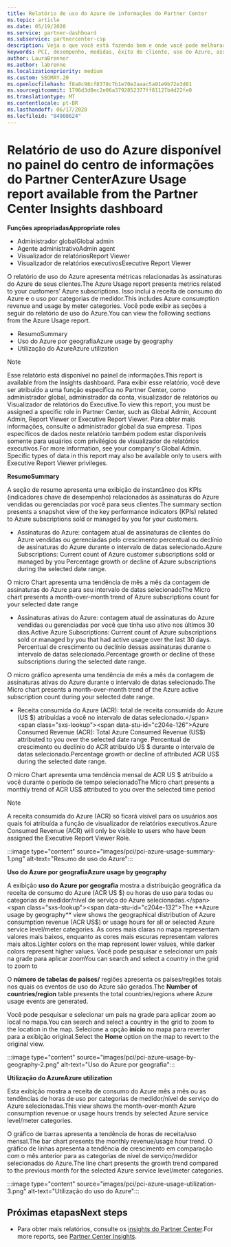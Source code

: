 ```yaml
---
title: Relatório de uso do Azure de informações do Partner Center
ms.topic: article
ms.date: 05/19/2020
ms.service: partner-dashboard
ms.subservice: partnercenter-csp
description: Veja o que você está fazendo bem e onde você pode melhorar a respeito do uso de assinaturas do Azure que você vende ou gerencia para seus clientes.
keywords: PCI, desempenho, medidas, êxito do cliente, uso do Azure, assinaturas, análise, relatório
author: LauraBrenner
ms.author: labrenne
ms.localizationpriority: medium
ms.custom: SEOMAY.20
ms.openlocfilehash: f8a8c98cf8378c7b1e70e2aaac5a91e9b72e3d81
ms.sourcegitcommit: 1796d3d0ec2e06a3792852377ff81127b4d22fe0
ms.translationtype: MT
ms.contentlocale: pt-BR
ms.lasthandoff: 06/17/2020
ms.locfileid: "84908624"
---
```

# <a name="azure-usage-report-available-from-the-partner-center-insights-dashboard"></a><span data-ttu-id="c204e-104">Relatório de uso do Azure disponível no painel do centro de informações do Partner Center</span><span class="sxs-lookup"><span data-stu-id="c204e-104">Azure Usage report available from the Partner Center Insights dashboard</span></span>

<span data-ttu-id="c204e-105">**Funções apropriadas**</span><span class="sxs-lookup"><span data-stu-id="c204e-105">**Appropriate roles**</span></span>
- <span data-ttu-id="c204e-106">Administrador global</span><span class="sxs-lookup"><span data-stu-id="c204e-106">Global admin</span></span>
- <span data-ttu-id="c204e-107">Agente administrativo</span><span class="sxs-lookup"><span data-stu-id="c204e-107">Admin agent</span></span>
- <span data-ttu-id="c204e-108">Visualizador de relatórios</span><span class="sxs-lookup"><span data-stu-id="c204e-108">Report Viewer</span></span>
- <span data-ttu-id="c204e-109">Visualizador de relatórios executivos</span><span class="sxs-lookup"><span data-stu-id="c204e-109">Executive Report Viewer</span></span>

<span data-ttu-id="c204e-110">O relatório de uso do Azure apresenta métricas relacionadas às assinaturas do Azure de seus clientes.</span><span class="sxs-lookup"><span data-stu-id="c204e-110">The Azure Usage report presents metrics related to your customers’ Azure subscriptions.</span></span> <span data-ttu-id="c204e-111">Isso inclui a receita de consumo do Azure e o uso por categorias de medidor.</span><span class="sxs-lookup"><span data-stu-id="c204e-111">This includes Azure consumption revenue and usage by meter categories.</span></span> <span data-ttu-id="c204e-112">Você pode exibir as seções a seguir do relatório de uso do Azure.</span><span class="sxs-lookup"><span data-stu-id="c204e-112">You can view the following sections from the Azure Usage report.</span></span>

- <span data-ttu-id="c204e-113">Resumo</span><span class="sxs-lookup"><span data-stu-id="c204e-113">Summary</span></span>
- <span data-ttu-id="c204e-114">Uso do Azure por geografia</span><span class="sxs-lookup"><span data-stu-id="c204e-114">Azure usage by geography</span></span>
- <span data-ttu-id="c204e-115">Utilização do Azure</span><span class="sxs-lookup"><span data-stu-id="c204e-115">Azure utilization</span></span>

 > [!NOTE]
 > <span data-ttu-id="c204e-116">Esse relatório está disponível no painel de informações.</span><span class="sxs-lookup"><span data-stu-id="c204e-116">This report is available from the Insights dashboard.</span></span> <span data-ttu-id="c204e-117">Para exibir esse relatório, você deve ser atribuído a uma função específica no Partner Center, como administrador global, administrador da conta, visualizador de relatórios ou Visualizador de relatórios do Executive.</span><span class="sxs-lookup"><span data-stu-id="c204e-117">To view this report, you must be assigned a specific role in Partner Center, such as Global Admin, Account Admin, Report Viewer or Executive Report Viewer.</span></span> <span data-ttu-id="c204e-118">Para obter mais informações, consulte o administrador global da sua empresa. Tipos específicos de dados neste relatório também podem estar disponíveis somente para usuários com privilégios de visualizador de relatórios executivos.</span><span class="sxs-lookup"><span data-stu-id="c204e-118">For more information, see your company's Global Admin. Specific types of data in this report may also be available only to users with Executive Report Viewer privileges.</span></span>

<span data-ttu-id="c204e-119">**Resumo**</span><span class="sxs-lookup"><span data-stu-id="c204e-119">**Summary**</span></span>

<span data-ttu-id="c204e-120">A seção de resumo apresenta uma exibição de instantâneo dos KPIs (indicadores chave de desempenho) relacionados às assinaturas do Azure vendidas ou gerenciadas por você para seus clientes.</span><span class="sxs-lookup"><span data-stu-id="c204e-120">The summary section presents a snapshot view of the key performance indicators (KPIs) related to Azure subscriptions sold or managed by you for your customers.</span></span>  

- <span data-ttu-id="c204e-121">Assinaturas do Azure: contagem atual de assinaturas de clientes do Azure vendidas ou gerenciadas pelo crescimento percentual ou declínio de assinaturas do Azure durante o intervalo de datas selecionado.</span><span class="sxs-lookup"><span data-stu-id="c204e-121">Azure Subscriptions: Current count of Azure customer subscriptions sold or managed by you Percentage growth or decline of Azure subscriptions during the selected date range.</span></span>

<span data-ttu-id="c204e-122">O micro Chart apresenta uma tendência de mês a mês da contagem de assinaturas do Azure para seu intervalo de datas selecionado</span><span class="sxs-lookup"><span data-stu-id="c204e-122">The Micro chart presents a month-over-month trend of Azure subscriptions count for your selected date range</span></span>
- <span data-ttu-id="c204e-123">Assinaturas ativas do Azure: contagem atual de assinaturas do Azure vendidas ou gerenciadas por você que tinha uso ativo nos últimos 30 dias.</span><span class="sxs-lookup"><span data-stu-id="c204e-123">Active Azure Subscriptions: Current count of Azure subscriptions sold or managed by you that had active usage over the last 30 days.</span></span>
<span data-ttu-id="c204e-124">Percentual de crescimento ou declínio dessas assinaturas durante o intervalo de datas selecionado.</span><span class="sxs-lookup"><span data-stu-id="c204e-124">Percentage growth or decline of these subscriptions during the selected date range.</span></span>

<span data-ttu-id="c204e-125">O micro gráfico apresenta uma tendência de mês a mês da contagem de assinaturas ativas do Azure durante o intervalo de datas selecionado.</span><span class="sxs-lookup"><span data-stu-id="c204e-125">The Micro chart presents a month-over-month trend of the Azure active subscription count during your selected date range.</span></span>

- <span data-ttu-id="c204e-126">Receita consumida do Azure (ACR): total de receita consumida do Azure (US $) atribuídas a você no intervalo de datas selecionado.</span><span class="sxs-lookup"><span data-stu-id="c204e-126">Azure Consumed Revenue (ACR): Total Azure Consumed Revenue (US$) attributed to you over the selected date range.</span></span>
<span data-ttu-id="c204e-127">Percentual de crescimento ou declínio do ACR atribuído US $ durante o intervalo de datas selecionado.</span><span class="sxs-lookup"><span data-stu-id="c204e-127">Percentage growth or decline of attributed ACR US$ during the selected date range.</span></span> 

<span data-ttu-id="c204e-128">O micro Chart apresenta uma tendência mensal de ACR US $ atribuído a você durante o período de tempo selecionado</span><span class="sxs-lookup"><span data-stu-id="c204e-128">The Micro chart presents a monthly trend of ACR US$ attributed to you over the selected time period</span></span>


> [!NOTE]
 > <span data-ttu-id="c204e-129">A receita consumida do Azure (ACR) só ficará visível para os usuários aos quais foi atribuída a função de visualizador de relatórios executivos.</span><span class="sxs-lookup"><span data-stu-id="c204e-129">Azure Consumed Revenue (ACR) will only be visible to users who have been assigned the Executive Report Viewer Role.</span></span>

:::image type="content" source="images/pci/pci-azure-usage-summary-1.png" alt-text="Resumo de uso do Azure":::

<span data-ttu-id="c204e-131">**Uso do Azure por geografia**</span><span class="sxs-lookup"><span data-stu-id="c204e-131">**Azure usage by geography**</span></span>

<span data-ttu-id="c204e-132">A exibição **uso do Azure por geografia** mostra a distribuição geográfica da receita de consumo do Azure (ACR US $) ou horas de uso para todas ou categorias de medidor/nível de serviço do Azure selecionadas.</span><span class="sxs-lookup"><span data-stu-id="c204e-132">The **Azure usage by geography** view shows the geographical distribution of Azure consumption revenue (ACR US$) or usage hours for all or selected Azure service level/meter categories.</span></span> <span data-ttu-id="c204e-133">As cores mais claras no mapa representam valores mais baixos, enquanto as cores mais escuras representam valores mais altos.</span><span class="sxs-lookup"><span data-stu-id="c204e-133">Lighter colors on the map represent lower values, while darker colors represent higher values.</span></span> <span data-ttu-id="c204e-134">Você pode pesquisar e selecionar um país na grade para aplicar zoom</span><span class="sxs-lookup"><span data-stu-id="c204e-134">You can search and select a country in the grid to zoom to</span></span> 

<span data-ttu-id="c204e-135">O **número de tabelas de países/** regiões apresenta os países/regiões totais nos quais os eventos de uso do Azure são gerados.</span><span class="sxs-lookup"><span data-stu-id="c204e-135">The **Number of countries/region** table presents the total countries/regions where Azure usage events are generated.</span></span>

<span data-ttu-id="c204e-136">Você pode pesquisar e selecionar um país na grade para aplicar zoom ao local no mapa.</span><span class="sxs-lookup"><span data-stu-id="c204e-136">You can search and select a country in the grid to zoom to the location in the map.</span></span> <span data-ttu-id="c204e-137">Selecione a opção **início** no mapa para reverter para a exibição original.</span><span class="sxs-lookup"><span data-stu-id="c204e-137">Select the **Home** option on the map to revert to the original view.</span></span>

:::image type="content" source="images/pci/pci-azure-usage-by-geography-2.png" alt-text="Uso do Azure por geografia":::

<span data-ttu-id="c204e-139">**Utilização do Azure**</span><span class="sxs-lookup"><span data-stu-id="c204e-139">**Azure utilization**</span></span>

<span data-ttu-id="c204e-140">Esta exibição mostra a receita de consumo do Azure mês a mês ou as tendências de horas de uso por categorias de medidor/nível de serviço do Azure selecionadas.</span><span class="sxs-lookup"><span data-stu-id="c204e-140">This view shows the month-over-month Azure consumption revenue or usage hours trends by selected Azure service level/meter categories.</span></span> 

<span data-ttu-id="c204e-141">O gráfico de barras apresenta a tendência de horas de receita/uso mensal.</span><span class="sxs-lookup"><span data-stu-id="c204e-141">The bar chart presents the monthly revenue/usage hour trend.</span></span> <span data-ttu-id="c204e-142">O gráfico de linhas apresenta a tendência de crescimento em comparação com o mês anterior para as categorias de nível de serviço/medidor selecionadas do Azure.</span><span class="sxs-lookup"><span data-stu-id="c204e-142">The line chart presents the growth trend compared to the previous month for the selected Azure service level/meter categories.</span></span>

:::image type="content" source="images/pci/pci-azure-usage-utilization-3.png" alt-text="Utilização do uso do Azure":::

## <a name="next-steps"></a><span data-ttu-id="c204e-144">Próximas etapas</span><span class="sxs-lookup"><span data-stu-id="c204e-144">Next steps</span></span>

- <span data-ttu-id="c204e-145">Para obter mais relatórios, consulte os [insights do Partner Center](partner-center-insights.md).</span><span class="sxs-lookup"><span data-stu-id="c204e-145">For more reports, see [Partner Center Insights](partner-center-insights.md).</span></span>
